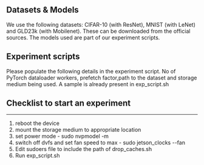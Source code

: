 ## Datasets & Models
We use the following datasets: CIFAR-10 (with ResNet), MNIST (with LeNet) and GLD23k (with Mobilenet). These can be downloaded from the official sources.
The models used are part of our experiment scripts.

## Experiment scripts
Please populate the following details in the experiment script.
No of PyTorch dataloader workers, prefetch factor,path to the dataset and storage medium being used. A sample is already present in exp_script.sh

## Checklist to start an experiment
---------
1. reboot the device
2. mount the storage medium to appropriate location
3. set power mode - sudo nvpmodel -m <pm>
4. switch off dvfs and set fan speed to max - sudo jetson_clocks --fan
5. Edit sudoers file to include the path of drop_caches.sh 
6. Run exp_script.sh
